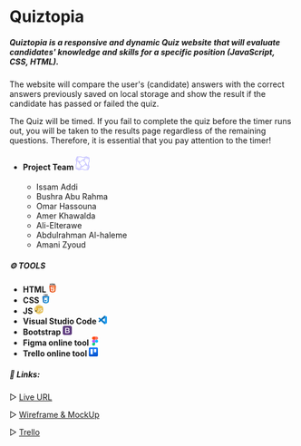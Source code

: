 # Quiztopia


##### Quiztopia is a responsive and dynamic Quiz website that will evaluate candidates' knowledge and skills for a specific position (JavaScript, CSS, HTML). 

The website will compare the user's (candidate) answers with the correct answers previously saved on local storage and show the result if the candidate has passed or failed the quiz.

The Quiz will be timed. If you fail to complete the quiz before the timer runs out, you will be taken to the results page regardless of the remaining questions. Therefore, it is essential that you pay attention to the timer!



* #### Project Team ![](images/teamwork.png)
  * Issam Addi
  * Bushra Abu Rahma
  * Omar Hassouna
  * Amer Khawalda
  * Ali-Elterawe
  * Abdulrahman Al-haleme
  * Amani Zyoud

##### **⚙️ TOOLS**
   * **HTML  ![](images/html-5.png)**
   * **CSS   ![](images/CSS-1.png)**
   * **JS ![](images/javascript.png)**
   * **Visual Studio Code ![](images/vs.png)**
   * **Bootstrap ![](images/bootstrap.png)**
   * **Figma online tool ![](images/figma2.png)**
   * **Trello online tool ![](images/trello.png)**   



##### **📎 Links:**

▷ [Live URL](https://quiztopia.github.io/Quiztopia/)

▷ [Wireframe & MockUp](https://www.figma.com/file/qlA5OQvLtPGAIsFNWqq22q/Untitled?node-id=0%3A1&t=pvwXaWhTsis4uhnj-1)

▷ [Trello](https://trello.com/w/project2quizwebsite)